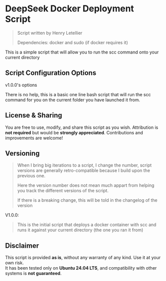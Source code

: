 # DeepSeek Docker Deployment Script

> Script written by Henry Letellier  
>
> Dependencies: docker and sudo (if docker requires it)

This is a simple script that will allow you to run the scc command onto your current directory

## Script Configuration Options  

v1.0.0's options

There is no help, this is a basic one line bash script that will run the scc command for you on the current folder you have launched it from.

## License & Sharing  

You are free to use, modify, and share this script as you wish. Attribution is **not required** but would be **strongly appreciated**. Contributions and improvements are welcome!  

## Versioning
>
> When I bring big iterations to a script, I change the number, script versions are generally retro-compatible because I build upon the previous one.
>
> Here the version number does not mean much appart from helping you track the different versions of the script.
>
> If there is a breaking change, this will be told in the changelog of the version

V1.0.0:
> This is the initial script that deploys a docker container with scc and runs it against your current directory (the one you ran it from)

## Disclaimer  

This script is provided **as is**, without any warranty of any kind. Use it at your own risk.  
It has been tested only on **Ubuntu 24.04 LTS**, and compatibility with other systems is **not guaranteed**.  
